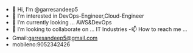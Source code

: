 - 👋 Hi, I’m @garresandeep5
- 👀 I’m interested in DevOps-Engineer,Cloud-Engineer
- 🌱 I’m currently looking ... AWS&DevOps
- 💞️ I’m looking to collaborate on ... IT Industries 
-📫 How to reach me ...
- Gmail:garresandeep5@gmail.com
- mobileno:9052342426

<!---
garresandeep5/garresandeep5 is a ✨ special ✨ repository because its `README.md` (this file) appears on your GitHub profile.
You can click the Preview link to take a look at your changes.
--->

